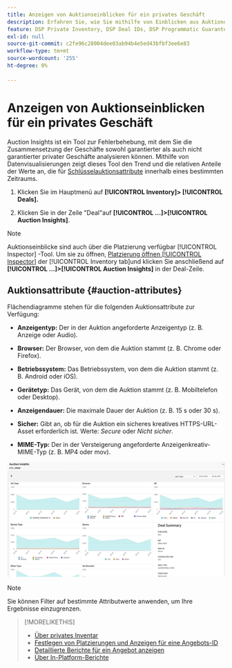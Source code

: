 ```yaml
---
title: Anzeigen von Auktionseinblicken für ein privates Geschäft
description: Erfahren Sie, wie Sie mithilfe von Einblicken aus Auktionen die Zusammensetzung des Deals des privaten Deals analysieren können.
feature: DSP Private Inventory, DSP Deal IDs, DSP Programmatic Guaranteed Deals
exl-id: null
source-git-commit: c2fe96c28004dee03ab94b4e5ed43bfbf3ee6e83
workflow-type: tm+mt
source-wordcount: '255'
ht-degree: 0%

---
```


# Anzeigen von Auktionseinblicken für ein privates Geschäft

Auction Insights ist ein Tool zur Fehlerbehebung, mit dem Sie die Zusammensetzung der Geschäfte sowohl garantierter als auch nicht garantierter privater Geschäfte analysieren können. Mithilfe von Datenvisualisierungen zeigt dieses Tool den Trend und die relativen Anteile der Werte an, die für [Schlüsselauktionsattribute](#auction-attributes) innerhalb eines bestimmten Zeitraums.

1. Klicken Sie im Hauptmenü auf **[!UICONTROL Inventory]> [!UICONTROL Deals].**

1. Klicken Sie in der Zeile &quot;Deal&quot;auf  **[!UICONTROL ...]>[!UICONTROL Auction Insights]**.

>[!NOTE]
>
>Auktionseinblicke sind auch über die Platzierung verfügbar [!UICONTROL Inspector] -Tool. Um sie zu öffnen, [Platzierung öffnen [!UICONTROL Inspector]](/help/dsp/campaign-management/reports/placement-details-view.md) der [!UICONTROL Inventory tab]und klicken Sie anschließend auf **[!UICONTROL ...]>[!UICONTROL Auction Insights]** in der Deal-Zeile.

## Auktionsattribute {#auction-attributes}

Flächendiagramme stehen für die folgenden Auktionsattribute zur Verfügung:

* **Anzeigentyp:** Der in der Auktion angeforderte Anzeigentyp (z. B. Anzeige oder Audio).

* **Browser:** Der Browser, von dem die Auktion stammt (z. B. Chrome oder Firefox).

* **Betriebssystem:** Das Betriebssystem, von dem die Auktion stammt (z. B. Android oder iOS).

* **Gerätetyp:** Das Gerät, von dem die Auktion stammt (z. B. Mobiltelefon oder Desktop).

* **Anzeigendauer:** Die maximale Dauer der Auktion (z. B. 15 s oder 30 s).

* **Sicher:** Gibt an, ob für die Auktion ein sicheres kreatives HTTPS-URL-Asset erforderlich ist. Werte: <i>Secure</i> oder <i>Nicht sicher</i>.

* **MIME-Typ:** Der in der Versteigerung angeforderte Anzeigenkreativ-MIME-Typ (z. B. MP4 oder mov).

![Auktionseinblicke](/help/dsp/assets/auction-insights.png)

>[!NOTE]
>
>Sie können Filter auf bestimmte Attributwerte anwenden, um Ihre Ergebnisse einzugrenzen.

>[!MORELIKETHIS]
>
>* [Über privates Inventar](private-inventory-about.md)
>* [Festlegen von Platzierungen und Anzeigen für eine Angebots-ID](deal-id-attach-placements.md)
>* [Detaillierte Berichte für ein Angebot anzeigen](deal-view-report.md)
>* [Über In-Platform-Berichte](/help/dsp/campaign-management/reports/campaign-reports-about.md)

